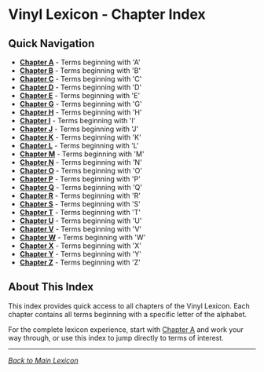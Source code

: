 # Vinyl Lexicon - Chapter Index

## Quick Navigation

- **[Chapter A](chapter-a.md)** - Terms beginning with 'A'
- **[Chapter B](chapter-b.md)** - Terms beginning with 'B'
- **[Chapter C](chapter-c.md)** - Terms beginning with 'C'
- **[Chapter D](chapter-d.md)** - Terms beginning with 'D'
- **[Chapter E](chapter-e.md)** - Terms beginning with 'E'
- **[Chapter G](chapter-g.md)** - Terms beginning with 'G'
- **[Chapter H](chapter-h.md)** - Terms beginning with 'H'
- **[Chapter I](chapter-i.md)** - Terms beginning with 'I'
- **[Chapter J](chapter-j.md)** - Terms beginning with 'J'
- **[Chapter K](chapter-k.md)** - Terms beginning with 'K'
- **[Chapter L](chapter-l.md)** - Terms beginning with 'L'
- **[Chapter M](chapter-m.md)** - Terms beginning with 'M'
- **[Chapter N](chapter-n.md)** - Terms beginning with 'N'
- **[Chapter O](chapter-o.md)** - Terms beginning with 'O'
- **[Chapter P](chapter-p.md)** - Terms beginning with 'P'
- **[Chapter Q](chapter-q.md)** - Terms beginning with 'Q'
- **[Chapter R](chapter-r.md)** - Terms beginning with 'R'
- **[Chapter S](chapter-s.md)** - Terms beginning with 'S'
- **[Chapter T](chapter-t.md)** - Terms beginning with 'T'
- **[Chapter U](chapter-u.md)** - Terms beginning with 'U'
- **[Chapter V](chapter-v.md)** - Terms beginning with 'V'
- **[Chapter W](chapter-w.md)** - Terms beginning with 'W'
- **[Chapter X](chapter-x.md)** - Terms beginning with 'X'
- **[Chapter Y](chapter-y.md)** - Terms beginning with 'Y'
- **[Chapter Z](chapter-z.md)** - Terms beginning with 'Z'


## About This Index

This index provides quick access to all chapters of the Vinyl Lexicon. Each chapter contains all terms beginning with a specific letter of the alphabet.

For the complete lexicon experience, start with [Chapter A](chapter-a.md) and work your way through, or use this index to jump directly to terms of interest.

---

*[Back to Main Lexicon](../README.md)*
